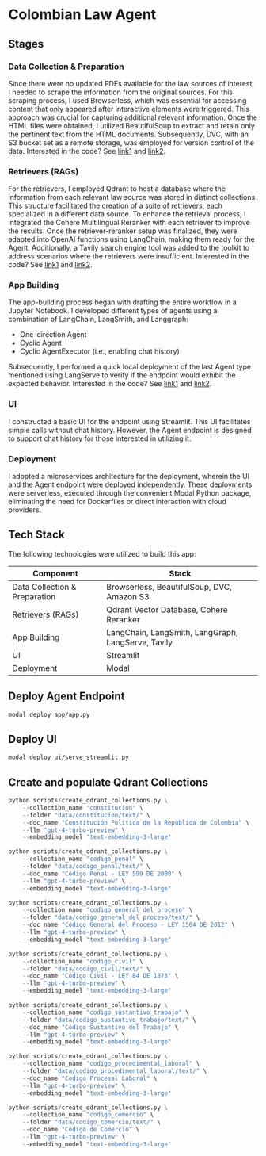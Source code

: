 # Colombian Law Agent

## Stages

### Data Collection & Preparation
Since there were no updated PDFs available for the law sources of interest, I needed to scrape the information from the original sources. For this scraping process, I used Browserless, which was essential for accessing content that only appeared after interactive elements were triggered. This approach was crucial for capturing additional relevant information. Once the HTML files were obtained, I utilized BeautifulSoup to extract and retain only the pertinent text from the HTML documents. Subsequently, DVC, with an S3 bucket set as a remote storage, was employed for version control of the data. Interested in the code? See [link1](link1) and [link2](link2).

### Retrievers (RAGs)
For the retrievers, I employed Qdrant to host a database where the information from each relevant law source was stored in distinct collections. This structure facilitated the creation of a suite of retrievers, each specialized in a different data source. To enhance the retrieval process, I integrated the Cohere Multilingual Reranker with each retriever to improve the results. Once the retriever-reranker setup was finalized, they were adapted into OpenAI functions using LangChain, making them ready for the Agent. Additionally, a Tavily search engine tool was added to the toolkit to address scenarios where the retrievers were insufficient. Interested in the code? See [link1](link1) and [link2](link2).

### App Building
The app-building process began with drafting the entire workflow in a Jupyter Notebook. I developed different types of agents using a combination of LangChain, LangSmith, and Langgraph:
- One-direction Agent
- Cyclic Agent
- Cyclic AgentExecutor (i.e., enabling chat history)

Subsequently, I performed a quick local deployment of the last Agent type mentioned using LangServe to verify if the endpoint would exhibit the expected behavior. Interested in the code? See [link1](link1) and [link2](link2).

### UI
I constructed a basic UI for the endpoint using Streamlit. This UI facilitates simple calls without chat history. However, the Agent endpoint is designed to support chat history for those interested in utilizing it.

### Deployment
I adopted a microservices architecture for the deployment, wherein the UI and the Agent endpoint were deployed independently. These deployments were serverless, executed through the convenient Modal Python package, eliminating the need for Dockerfiles or direct interaction with cloud providers.

## Tech Stack

The following technologies were utilized to build this app:

| Component                      | Stack                                               |
| ------------------------------ | --------------------------------------------------- |
| Data Collection & Preparation  | Browserless, BeautifulSoup, DVC, Amazon S3          |
| Retrievers (RAGs)              | Qdrant Vector Database, Cohere Reranker             |
| App Building                   | LangChain, LangSmith, LangGraph, LangServe, Tavily  |
| UI                             | Streamlit                                           |
| Deployment                     | Modal                                               |



## Deploy Agent Endpoint
```bash
modal deploy app/app.py
```

## Deploy UI
```bash
modal deploy ui/serve_streamlit.py
```

## Create and populate Qdrant Collections
```python
python scripts/create_qdrant_collections.py \
    --collection_name "constitucion" \
    --folder "data/constitucion/text/" \
    --doc_name "Constitución Política de la República de Colombia" \
    --llm "gpt-4-turbo-preview" \
    --embedding_model "text-embedding-3-large" 

python scripts/create_qdrant_collections.py \
    --collection_name "codigo_penal" \
    --folder "data/codigo_penal/text/" \
    --doc_name "Código Penal - LEY 599 DE 2000" \
    --llm "gpt-4-turbo-preview" \
    --embedding_model "text-embedding-3-large" 

python scripts/create_qdrant_collections.py \
    --collection_name "codigo_general_del_proceso" \
    --folder "data/codigo_general_del_proceso/text/" \
    --doc_name "Código General del Proceso - LEY 1564 DE 2012" \
    --llm "gpt-4-turbo-preview" \
    --embedding_model "text-embedding-3-large" 

python scripts/create_qdrant_collections.py \
    --collection_name "codigo_civil" \
    --folder "data/codigo_civil/text/" \
    --doc_name "Código Civil - LEY 84 DE 1873" \
    --llm "gpt-4-turbo-preview" \
    --embedding_model "text-embedding-3-large" 

python scripts/create_qdrant_collections.py \
    --collection_name "codigo_sustantivo_trabajo" \
    --folder "data/codigo_sustantivo_trabajo/text/" \
    --doc_name "Código Sustantivo del Trabajo" \
    --llm "gpt-4-turbo-preview" \
    --embedding_model "text-embedding-3-large"

python scripts/create_qdrant_collections.py \
    --collection_name "codigo_procedimental_laboral" \
    --folder "data/codigo_procedimental_laboral/text/" \
    --doc_name "Codigo Procesal Laboral" \
    --llm "gpt-4-turbo-preview" \
    --embedding_model "text-embedding-3-large" 

python scripts/create_qdrant_collections.py \
    --collection_name "codigo_comercio" \
    --folder "data/codigo_comercio/text/" \
    --doc_name "Código de Comercio" \
    --llm "gpt-4-turbo-preview" \
    --embedding_model "text-embedding-3-large" 
```
